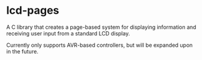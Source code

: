 # lcd-pages
A C library that creates a page-based system for displaying information and receiving user input from a standard LCD display.

Currently only supports AVR-based controllers, but will be expanded upon in the future.

